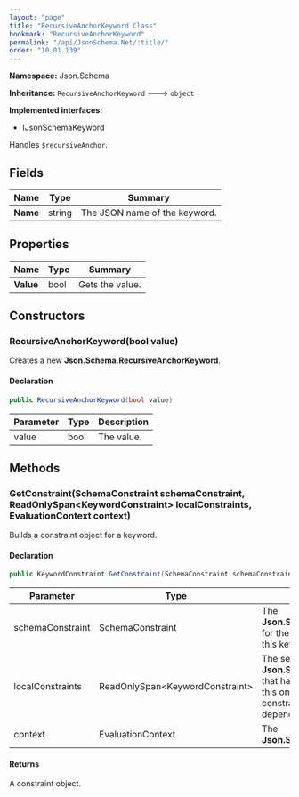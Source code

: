 ```yaml
---
layout: "page"
title: "RecursiveAnchorKeyword Class"
bookmark: "RecursiveAnchorKeyword"
permalink: "/api/JsonSchema.Net/:title/"
order: "10.01.139"
---
```

**Namespace:** Json.Schema

**Inheritance:**
`RecursiveAnchorKeyword`
 🡒 
`object`

**Implemented interfaces:**

- IJsonSchemaKeyword

Handles `$recursiveAnchor`.

## Fields

| Name | Type | Summary |
|---|---|---|
| **Name** | string | The JSON name of the keyword. |

## Properties

| Name | Type | Summary |
|---|---|---|
| **Value** | bool | Gets the value. |

## Constructors

### RecursiveAnchorKeyword(bool value)

Creates a new **Json.Schema.RecursiveAnchorKeyword**.

#### Declaration

```c#
public RecursiveAnchorKeyword(bool value)
```

| Parameter | Type | Description |
|---|---|---|
| value | bool | The value. |


## Methods

### GetConstraint(SchemaConstraint schemaConstraint, ReadOnlySpan\<KeywordConstraint\> localConstraints, EvaluationContext context)

Builds a constraint object for a keyword.

#### Declaration

```c#
public KeywordConstraint GetConstraint(SchemaConstraint schemaConstraint, ReadOnlySpan<KeywordConstraint> localConstraints, EvaluationContext context)
```

| Parameter | Type | Description |
|---|---|---|
| schemaConstraint | SchemaConstraint | The **Json.Schema.SchemaConstraint** for the schema object that houses this keyword. |
| localConstraints | ReadOnlySpan\<KeywordConstraint\> | The set of other **Json.Schema.KeywordConstraint**s that have been processed prior to this one.     Will contain the constraints for keyword dependencies. |
| context | EvaluationContext | The **Json.Schema.EvaluationContext**. |


#### Returns

A constraint object.

